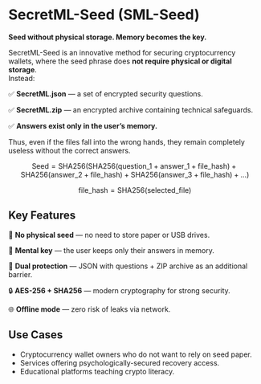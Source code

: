 # SecretML-Seed (SML-Seed)

**Seed without physical storage. Memory becomes the key.**

SecretML-Seed is an innovative method for securing cryptocurrency wallets, where the seed phrase does **not require physical or digital storage**.  
Instead:

✅ **SecretML.json** — a set of encrypted security questions.  

✅ **SecretML.zip** — an encrypted archive containing technical safeguards.  

✅ **Answers exist only in the user’s memory.**  

Thus, even if the files fall into the wrong hands, they remain completely useless without the correct answers.  

$$
\mathrm{Seed} = \mathrm{SHA256}\Big(
    \mathrm{SHA256}(\mathrm{question\_1} + \mathrm{answer\_1} + \mathrm{file\_hash}) +
    \mathrm{SHA256}(\mathrm{answer\_2} + \mathrm{file\_hash}) +
    \mathrm{SHA256}(\mathrm{answer\_3} + \mathrm{file\_hash}) + \dots
\Big)
$$

$$
\mathrm{file\_hash} = \mathrm{SHA256}(\mathrm{selected\_file})
$$


## Key Features

📂 **No physical seed** — no need to store paper or USB drives.  

🧠 **Mental key** — the user keeps only their answers in memory.  

🔑 **Dual protection** — JSON with questions + ZIP archive as an additional barrier.  

🔒 **AES-256 + SHA256** — modern cryptography for strong security.  

🌐 **Offline mode** — zero risk of leaks via network.  

## Use Cases

- Cryptocurrency wallet owners who do not want to rely on seed paper.  
- Services offering psychologically-secured recovery access.  
- Educational platforms teaching crypto literacy.
